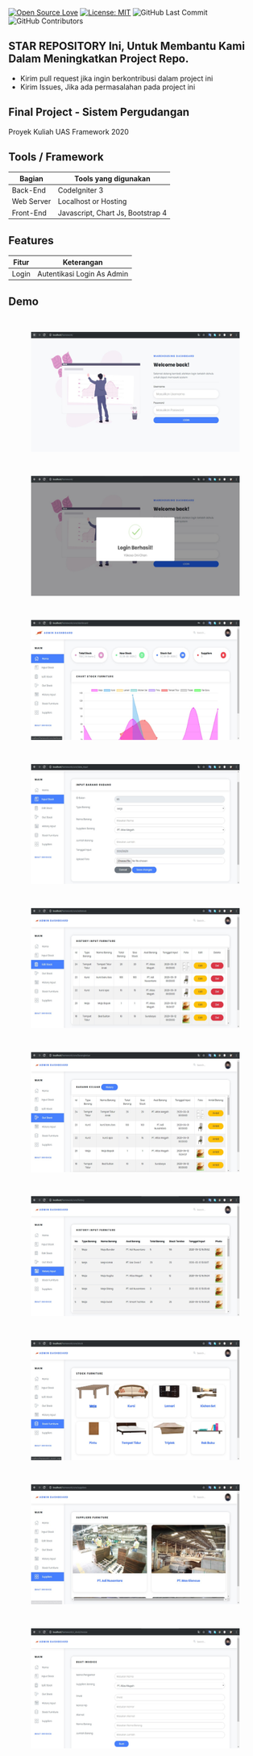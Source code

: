 [![Open Source Love](https://badges.frapsoft.com/os/v1/open-source.svg?style=flat)](https://github.com/ellerbrock/open-source-badges/)
[![License: MIT](https://img.shields.io/badge/License-MIT-green.svg)](https://opensource.org/licenses/MIT)
![GitHub Last Commit](https://img.shields.io/github/last-commit/kholilboy/FP_Framework)
![GitHub Contributors](https://img.shields.io/github/contributors/kholilboy/Inventory-Management-FP-Framework)

## STAR REPOSITORY Ini, Untuk Membantu Kami Dalam Meningkatkan Project Repo.
- Kirim pull request jika ingin berkontribusi dalam project ini
- Kirim Issues, Jika ada permasalahan pada project ini

## Final Project - Sistem Pergudangan
Proyek Kuliah UAS Framework 2020

## Tools / Framework
| Bagian | Tools yang digunakan |
| --- | --- |
| Back-End | CodeIgniter 3 |
| Web Server | Localhost or Hosting |
| Front-End | Javascript, Chart Js, Bootstrap 4 |

## Features
| Fitur | Keterangan |
| --- | --- |
| Login | Autentikasi Login As Admin |

## Demo 
<br>
<p align="center">
        <img src="/images/web1.jpg" width="414" height="238">
</p>
<br>
<p align="center">
        <img src="/images/web2.jpg" width="414" height="238">
</p>
<br>
<p align="center">
        <img src="/images/web3.jpg" width="414" height="238">
</p>
<br>
<p align="center">
        <img src="/images/web4.jpg" width="414" height="238">
</p>
<br>
<p align="center">
        <img src="/images/web5.jpg" width="414" height="238">
</p>
<br>
<p align="center">
        <img src="/images/web6.jpg" width="414" height="238">
</p>
<br>
<p align="center">
        <img src="/images/web7.jpg" width="414" height="238">
</p>
<br>
<p align="center">
        <img src="/images/web8.jpg" width="414" height="238">
</p>
<br>
<p align="center">
        <img src="/images/web9.jpg" width="414" height="238">
</p>
<br>
<p align="center">
        <img src="/images/web10.jpg" width="414" height="238">
</p>
